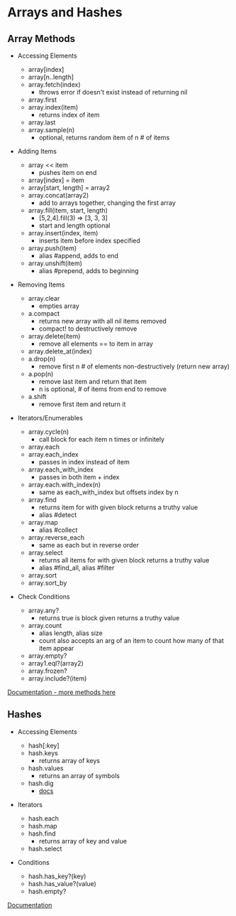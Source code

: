 # Arrays and Hashes

## Array Methods

- Accessing Elements
    - array[index]
    - array[n..length]
    - array.fetch(index)
        - throws error if doesn't exist instead of returning nil
    - array.first
    - array.index(item)
        - returns index of item
    - array.last
    - array.sample(n)
        - optional, returns random item of n # of items

- Adding Items
    - array << item
        - pushes item on end
    - array[index] = item
    - array[start, length] = array2
    - array.concat(array2)
        - add to arrays together, changing the first array
    - array.fill(item, start, length)
        - [5,2,4].fill(3) => [3, 3, 3] 
        - start and length optional
    - array.insert(index, item)
        - inserts item before index specified
    - array.push(item)
        - alias #append, adds to end
    - array.unshift(item)
        - alias #prepend, adds to beginning

- Removing Items
    - array.clear
        - empties array
    - a.compact
        - returns new array with all nil items removed
        - compact! to destructively remove
    - array.delete(item)
        - remove all elements == to item in array
    - array.delete_at(index)
    - a.drop(n)
        - remove first n # of elements non-destructively (return new array)
    - a.pop(n)
        - remove last item and return that item
        - n is optional, # of items from end to remove
    - a.shift
        - remove first item and return it

- Iterators/Enumerables
    - array.cycle(n)
        - call block for each item n times or infinitely
    - array.each
    - array.each_index
        - passes in index instead of item
    - array.each_with_index
        - passes in both item + index
    - array.each.with_index(n)
        - same as each_with_index but offsets index by n
    - array.find
        - returns item for with given block returns a truthy value
        - alias #detect
    - array.map
        - alias #collect
    - array.reverse_each
        - same as each but in reverse order
    - array.select
        - returns all items for with given block returns a truthy value
        - alias #find_all, alias #filter
    - array.sort
    - array.sort_by

- Check Conditions
    - array.any?
        - returns true is block given returns a truthy value
    - array.count
        - alias length, alias size
        - count also accepts an arg of an item to count how many of that item appear
    - array.empty?
    - array1.eql?(array2)
    - array.frozen?
    - array.include?(item)


[Documentation - more methods here](https://ruby-doc.org/core-2.6.1/Array.html)


## Hashes

- Accessing Elements
    - hash[:key]
    - hash.keys
        - returns array of keys
    - hash.values 
        - returns an array of symbols
    - hash.dig
        - [docs](https://ruby-doc.org/core-2.6.1/Hash.html#method-i-dig)
    
- Iterators
    - hash.each
    - hash.map
    - hash.find
        - returns array of key and value
    - hash.select

- Conditions
    - hash.has_key?(key)
    - hash.has_value?(value)
    - hash.empty?

[Documentation](https://ruby-doc.org/core-2.6.1/Hash.html)